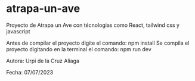 # atrapa-un-ave
Proyecto de Atrapa un Ave con técnologias como React, tailwind css y javascript

Antes de compilar el proyecto digite el comando: npm install
Se compila el proyecto digitando en la terminal el comando: npm run dev 

Autora: Urpi de la Cruz Aliaga

Fecha: 07/07/2023
